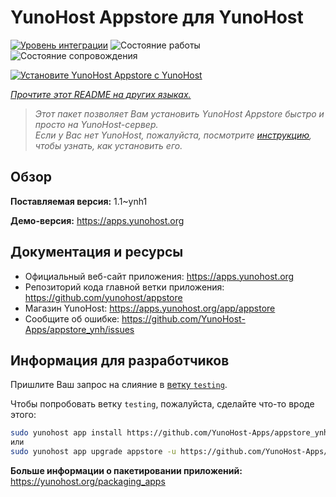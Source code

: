 <!--
Важно: этот README был автоматически сгенерирован <https://github.com/YunoHost/apps/tree/master/tools/readme_generator>
Он НЕ ДОЛЖЕН редактироваться вручную.
-->

# YunoHost Appstore для YunoHost

[![Уровень интеграции](https://dash.yunohost.org/integration/appstore.svg)](https://ci-apps.yunohost.org/ci/apps/appstore/) ![Состояние работы](https://ci-apps.yunohost.org/ci/badges/appstore.status.svg) ![Состояние сопровождения](https://ci-apps.yunohost.org/ci/badges/appstore.maintain.svg)

[![Установите YunoHost Appstore с YunoHost](https://install-app.yunohost.org/install-with-yunohost.svg)](https://install-app.yunohost.org/?app=appstore)

*[Прочтите этот README на других языках.](./ALL_README.md)*

> *Этот пакет позволяет Вам установить YunoHost Appstore быстро и просто на YunoHost-сервер.*  
> *Если у Вас нет YunoHost, пожалуйста, посмотрите [инструкцию](https://yunohost.org/install), чтобы узнать, как установить его.*

## Обзор



**Поставляемая версия:** 1.1~ynh1

**Демо-версия:** <https://apps.yunohost.org>
## Документация и ресурсы

- Официальный веб-сайт приложения: <https://apps.yunohost.org>
- Репозиторий кода главной ветки приложения: <https://github.com/yunohost/appstore>
- Магазин YunoHost: <https://apps.yunohost.org/app/appstore>
- Сообщите об ошибке: <https://github.com/YunoHost-Apps/appstore_ynh/issues>

## Информация для разработчиков

Пришлите Ваш запрос на слияние в [ветку `testing`](https://github.com/YunoHost-Apps/appstore_ynh/tree/testing).

Чтобы попробовать ветку `testing`, пожалуйста, сделайте что-то вроде этого:

```bash
sudo yunohost app install https://github.com/YunoHost-Apps/appstore_ynh/tree/testing --debug
или
sudo yunohost app upgrade appstore -u https://github.com/YunoHost-Apps/appstore_ynh/tree/testing --debug
```

**Больше информации о пакетировании приложений:** <https://yunohost.org/packaging_apps>
